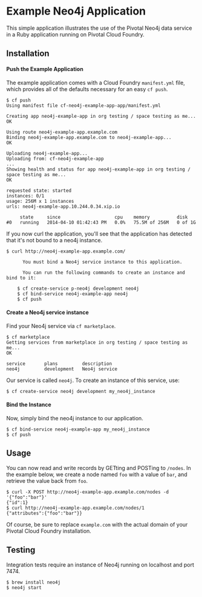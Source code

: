 # Example Neo4j Application

This simple application illustrates the use of the Pivotal Neo4j data service in a Ruby application running on Pivotal Cloud Foundry.

## Installation

#### Push the Example Application

The example application comes with a Cloud Foundry `manifest.yml` file, which provides all of the defaults necessary for an easy `cf push`.

```
$ cf push
Using manifest file cf-neo4j-example-app-app/manifest.yml

Creating app neo4j-example-app in org testing / space testing as me...
OK

Using route neo4j-example-app.example.com
Binding neo4j-example-app.example.com to neo4j-example-app...
OK

Uploading neo4j-example-app...
Uploading from: cf-neo4j-example-app
...
Showing health and status for app neo4j-example-app in org testing / space testing as me...
OK

requested state: started
instances: 0/1
usage: 256M x 1 instances
urls: neo4j-example-app.10.244.0.34.xip.io

     state     since                    cpu    memory          disk
#0   running   2014-04-10 01:42:43 PM   0.0%   75.5M of 256M   0 of 1G
```

If you now curl the application, you'll see that the application has detected that it's not bound to a neo4j instance.

```
$ curl http://neo4j-example-app.example.com/

      You must bind a Neo4j service instance to this application.

      You can run the following commands to create an instance and bind to it:

    $ cf create-service p-neo4j development neo4j
    $ cf bind-service neo4j-example-app neo4j
    $ cf push
```

#### Create a Neo4j service instance

Find your Neo4j service via `cf marketplace`.

```
$ cf marketplace
Getting services from marketplace in org testing / space testing as me...
OK

service       plans         description
neo4j         development   Neo4j service
```

Our service is called `neo4j`.  To create an instance of this service, use:

```
$ cf create-service neo4j development my_neo4j_instance
```

#### Bind the Instance

Now, simply bind the neo4j instance to our application.

```
$ cf bind-service neo4j-example-app my_neo4j_instance
$ cf push
```

## Usage

You can now read and write records by GETting and POSTing to `/nodes`.  In the example below, we create a node named `foo` with a value of `bar`, and retrieve the value back from `foo`.

```
$ curl -X POST http://neo4j-example-app.example.com/nodes -d '{"foo":"bar"}'
{"id":1}
$ curl http://neo4j-example-app.example.com/nodes/1
{"attributes":{"foo":"bar"}}
```

Of course, be sure to replace `example.com` with the actual domain of your Pivotal Cloud Foundry installation.

## Testing

Integration tests require an instance of Neo4j running on localhost and port 7474.

```
$ brew install neo4j
$ neo4j start
```
